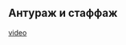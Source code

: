 ## Антураж и стаффаж

[video](https://player.softculture.cc/embed/online/DIK/DIK_1.1.11_L5-10_Entourage)
